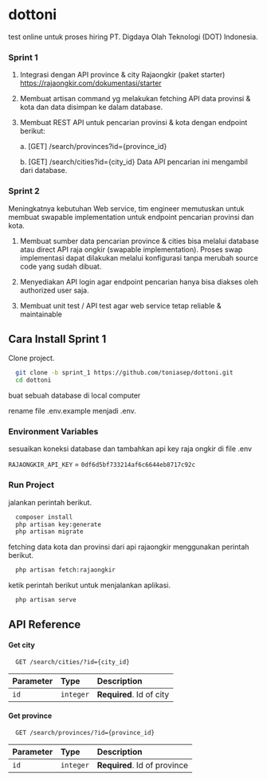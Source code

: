 # dottoni
test online untuk proses hiring PT. Digdaya Olah Teknologi (DOT) Indonesia.
 
### Sprint 1
1. Integrasi dengan API province & city Rajaongkir (paket starter) https://rajaongkir.com/dokumentasi/starter

2. Membuat artisan command​ yg melakukan fetching API data provinsi & kota dan data disimpan ke dalam database.

3. Membuat REST API untuk pencarian provinsi & kota dengan endpoint berikut:
    
    a. [GET] /search/provinces?id={province_id}

    b. [GET] /search/cities?id={city_id}
Data API pencarian ini mengambil dari database.

### Sprint 2
Meningkatnya kebutuhan Web service, tim engineer memutuskan untuk membuat swapable implementation​ untuk endpoint pencarian provinsi dan kota.
1. Membuat sumber data pencarian province & cities bisa melalui database​ atau direct API​ raja ongkir (swapable implementation). Proses swap implementasi dapat dilakukan melalui konfigurasi tanpa merubah source code yang sudah dibuat.

2. Menyediakan API login agar endpoint pencarian hanya bisa diakses oleh authorized user saja.

3. Membuat unit test / API test agar web service tetap reliable & maintainable
## Cara Install Sprint 1

Clone project.

```bash
  git clone -b sprint_1 https://github.com/toniasep/dottoni.git
  cd dottoni
```
buat sebuah database di local computer

rename file .env.example menjadi .env.


### Environment Variables

sesuaikan koneksi database dan tambahkan api key raja ongkir di file .env

`RAJAONGKIR_API_KEY` = `0df6d5bf733214af6c6644eb8717c92c`



### Run Project

jalankan perintah berikut.

```bash
  composer install
  php artisan key:generate
  php artisan migrate
```

fetching data kota dan provinsi dari api rajaongkir menggunakan perintah berikut.
```bash
  php artisan fetch:rajaongkir
```

ketik perintah berikut untuk menjalankan aplikasi.
```bash
  php artisan serve
```

## API Reference

#### Get city

```http
  GET /search/cities/?id={city_id}
```

| Parameter | Type     | Description                |
| :-------- | :------- | :------------------------- |
| `id` | `integer` | **Required**. Id of city |

#### Get province

```http
  GET /search/provinces/?id={province_id}
```

| Parameter | Type     | Description                       |
| :-------- | :------- | :-------------------------------- |
| `id`      | `integer` | **Required**. Id of province |



